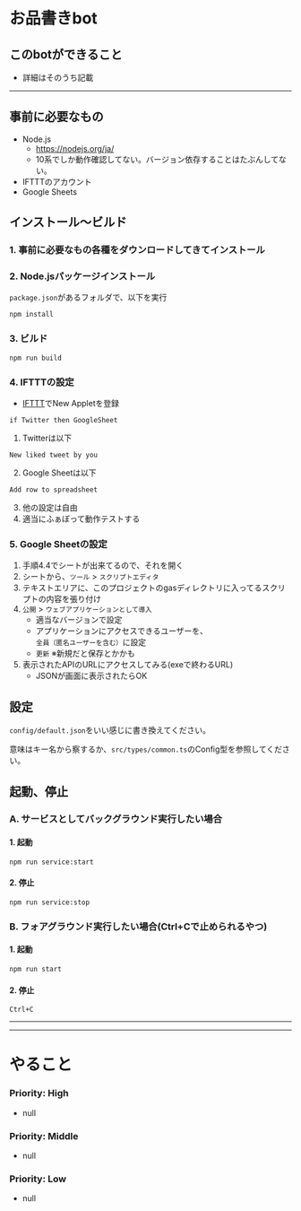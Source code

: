 # お品書きbot

## このbotができること
- 詳細はそのうち記載

---

## 事前に必要なもの

- Node.js
  - https://nodejs.org/ja/
  - 10系でしか動作確認してない。バージョン依存することはたぶんしてない。
- IFTTTのアカウント
- Google Sheets

## インストール～ビルド

### 1. 事前に必要なもの各種をダウンロードしてきてインストール

### 2. Node.jsパッケージインストール

`package.json`があるフォルダで、以下を実行

```
npm install
```

### 3. ビルド

```
npm run build
```

### 4. IFTTTの設定
- [IFTTT](https://ifttt.com/discover)でNew Appletを登録 
 
```
if Twitter then GoogleSheet
```
1. Twitterは以下
```
New liked tweet by you
```

2. Google Sheetは以下
```
Add row to spreadsheet
```
3. 他の設定は自由
4. 適当にふぁぼって動作テストする

### 5. Google Sheetの設定
1. 手順4.4でシートが出来てるので、それを開く
2. シートから、`ツール` > `スクリプトエディタ`
3. テキストエリアに、このプロジェクトのgasディレクトリに入ってるスクリプトの内容を張り付け
4. `公開` > `ウェブアプリケーションとして導入`
   - 適当なバージョンで設定
   - アプリケーションにアクセスできるユーザーを、`全員（匿名ユーザーを含む）`に設定
   - `更新` ※新規だと保存とかかも
5. 表示されたAPIのURLにアクセスしてみる(exeで終わるURL)
   - JSONが画面に表示されたらOK

## 設定

`config/default.json`をいい感じに書き換えてください。

意味はキー名から察するか、`src/types/common.ts`のConfig型を参照してください。

## 起動、停止

### A. サービスとしてバックグラウンド実行したい場合

#### 1. 起動

```
npm run service:start
```

#### 2. 停止

```
npm run service:stop
```

### B. フォアグラウンド実行したい場合(Ctrl+Cで止められるやつ)

#### 1. 起動

```
npm run start
```

#### 2. 停止

```
Ctrl+C
```

---

---

# やること

### Priority: High

- null

### Priority: Middle

- null

### Priority: Low

- null
